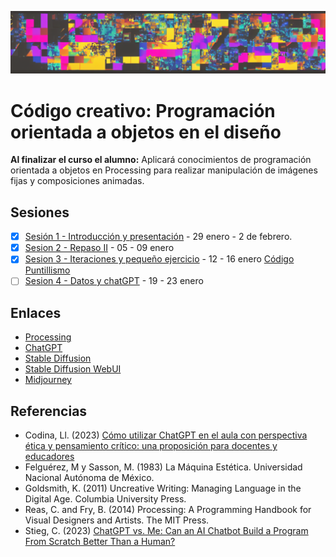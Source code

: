 ![portada](https://raw.githubusercontent.com/EmilioOcelotl/cc3-24-2/main/img/banner.png)

# Código creativo: Programación orientada a objetos en el diseño

**Al finalizar el curso el alumno:** Aplicará conocimientos de programación orientada a objetos en Processing para realizar manipulación de imágenes fijas y composiciones animadas.

## Sesiones 

- [x] [Sesión 1 - Introducción y presentación](https://github.com/EmilioOcelotl/cc3-24-2/blob/main/doc/s01.md) - 29 enero - 2 de febrero.  
- [x] [Sesion 2 - Repaso II](https://github.com/EmilioOcelotl/cc3-24-2/blob/main/doc/s02.md) - 05 - 09 enero
- [x] [Sesion 3 - Iteraciones y pequeño ejercicio](https://github.com/EmilioOcelotl/cc3-24-2/blob/main/doc/s03.md) - 12 - 16 enero [Código Puntillismo](https://gist.github.com/EmilioOcelotl/2a8d27ecf1e8e833a950a2850a6874ee)
- [ ] [Sesion 4 - Datos y chatGPT](https://github.com/EmilioOcelotl/cc3-24-2/blob/main/doc/s04.md) - 19 - 23 enero

## Enlaces 

- [Processing](https://processing.org/)
- [ChatGPT](https://chat.openai.com/)
- [Stable Diffusion](https://github.com/CompVis/stable-diffusion)
- [Stable Diffusion WebUI](https://github.com/AUTOMATIC1111/stable-diffusion-webui)
- [Midjourney](https://www.midjourney.com/home)

## Referencias 

- Codina, Ll. (2023) [Cómo utilizar ChatGPT en el aula con perspectiva ética y pensamiento crítico: una proposición para docentes y educadores](https://www.lluiscodina.com/chatgpt-educadores/)
- Felguérez, M y Sasson, M. (1983) La Máquina Estética. Universidad Nacional Autónoma de México. 
- Goldsmith, K. (2011) Uncreative Writing: Managing Language in the Digital Age. Columbia University Press.
- Reas, C. and Fry, B. (2014) Processing: A Programming Handbook for Visual Designers and Artists. The MIT Press.
- Stieg, C. (2023) [ChatGPT vs. Me: Can an AI Chatbot Build a Program From Scratch Better Than a Human?](https://www.codecademy.com/resources/blog/chatgpt-vs-human-developer-coding-project/)
